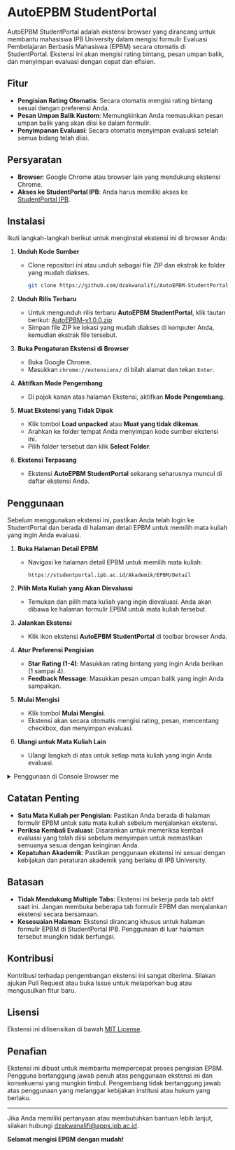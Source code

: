 # AutoEPBM StudentPortal

AutoEPBM StudentPortal adalah ekstensi browser yang dirancang untuk membantu mahasiswa IPB University dalam mengisi formulir Evaluasi Pembelajaran Berbasis Mahasiswa (EPBM) secara otomatis di StudentPortal. Ekstensi ini akan mengisi rating bintang, pesan umpan balik, dan menyimpan evaluasi dengan cepat dan efisien.

## Fitur

- **Pengisian Rating Otomatis**: Secara otomatis mengisi rating bintang sesuai dengan preferensi Anda.
- **Pesan Umpan Balik Kustom**: Memungkinkan Anda memasukkan pesan umpan balik yang akan diisi ke dalam formulir.
- **Penyimpanan Evaluasi**: Secara otomatis menyimpan evaluasi setelah semua bidang telah diisi.

## Persyaratan

- **Browser**: Google Chrome atau browser lain yang mendukung ekstensi Chrome.
- **Akses ke StudentPortal IPB**: Anda harus memiliki akses ke [StudentPortal IPB](https://studentportal.ipb.ac.id/Akademik/EPBM/Detail).

## Instalasi

Ikuti langkah-langkah berikut untuk menginstal ekstensi ini di browser Anda:

1. **Unduh Kode Sumber**

   - Clone repositori ini atau unduh sebagai file ZIP dan ekstrak ke folder yang mudah diakses.
     ```bash
     git clone https://github.com/dzakwanalifi/AutoEPBM-StudentPortal.git
     ```

2. **Unduh Rilis Terbaru**

   - Untuk mengunduh rilis terbaru **AutoEPBM StudentPortal**, klik tautan berikut: [AutoEPBM-v1.0.0.zip](https://github.com/dzakwanalifi/AutoEPBM-StudentPortal/releases/download/v1.0.0/AutoEPBM-v1.0.0.zip)
   - Simpan file ZIP ke lokasi yang mudah diakses di komputer Anda, kemudian ekstrak file tersebut.

3. **Buka Pengaturan Ekstensi di Browser**

   - Buka Google Chrome.
   - Masukkan `chrome://extensions/` di bilah alamat dan tekan `Enter`.

4. **Aktifkan Mode Pengembang**

   - Di pojok kanan atas halaman Ekstensi, aktifkan **Mode Pengembang**.

5. **Muat Ekstensi yang Tidak Dipak**

   - Klik tombol **Load unpacked** atau **Muat yang tidak dikemas**.
   - Arahkan ke folder tempat Anda menyimpan kode sumber ekstensi ini.
   - Pilih folder tersebut dan klik **Select Folder**.

6. **Ekstensi Terpasang**

   - Ekstensi **AutoEPBM StudentPortal** sekarang seharusnya muncul di daftar ekstensi Anda.

## Penggunaan

Sebelum menggunakan ekstensi ini, pastikan Anda telah login ke StudentPortal dan berada di halaman detail EPBM untuk memilih mata kuliah yang ingin Anda evaluasi.

1. **Buka Halaman Detail EPBM**

   - Navigasi ke halaman detail EPBM untuk memilih mata kuliah:
     ```
     https://studentportal.ipb.ac.id/Akademik/EPBM/Detail
     ```

2. **Pilih Mata Kuliah yang Akan Dievaluasi**

   - Temukan dan pilih mata kuliah yang ingin dievaluasi. Anda akan dibawa ke halaman formulir EPBM untuk mata kuliah tersebut.

3. **Jalankan Ekstensi**

   - Klik ikon ekstensi **AutoEPBM StudentPortal** di toolbar browser Anda.

4. **Atur Preferensi Pengisian**

   - **Star Rating (1-4)**: Masukkan rating bintang yang ingin Anda berikan (1 sampai 4).
   - **Feedback Message**: Masukkan pesan umpan balik yang ingin Anda sampaikan.

5. **Mulai Mengisi**

   - Klik tombol **Mulai Mengisi**.
   - Ekstensi akan secara otomatis mengisi rating, pesan, mencentang checkbox, dan menyimpan evaluasi.

6. **Ulangi untuk Mata Kuliah Lain**

   - Ulangi langkah di atas untuk setiap mata kuliah yang ingin Anda evaluasi.

<details>
  <summary>Penggunaan di Console Browser me</summary>
   
   ### Penggunaan di Console Browser

   Selain menggunakan ekstensi, Anda juga dapat menjalankan skrip ini secara langsung dari console browser untuk mengisi EPBM secara otomatis. Berikut adalah langkah-langkah penggunaannya:

   1. **Buka Halaman Formulir EPBM**

      - Buka halaman detail EPBM untuk mata kuliah yang akan dievaluasi:
      ```
      https://studentportal.ipb.ac.id/Akademik/EPBM/Detail
      ```

   2. **Buka Developer Tools (Console)**

      - Tekan `F12` atau `Ctrl+Shift+I` untuk membuka Developer Tools di browser Anda, lalu klik tab **Console**.

   3. **Aktifkan Opsi Allow Pasting**

      - Sebelum menempelkan kode, pastikan opsi **"Allow Pasting"** aktif di console browser. Ini bisa diaktifkan dengan klik kanan di area console dan memilih opsi tersebut, atau langsung menempelkan kode jika tidak ada larangan. Anda juga bisa cukup mengetikkan `allow pasting` di console dan tekan `Enter`.

   4. **Salin dan Tempel Kode di Console**

      - Salin blok kode berikut ini dan tempelkan di console browser:
      ```javascript
            (function fillEvaluationForm(starRating = 4, message = "Terima kasih atas ilmu dan pengajarannya") {
               console.log("Filling evaluation form...");

               const successMessage = document.querySelector('.card.bg-success.text-white');
               if (successMessage) {
                  console.log("Evaluation already completed. Stopping the process.");
                  return;
               }

               const nextButton = document.querySelector('button.btn.btn-primary');
               if (!nextButton) {
                  console.log("No action buttons found. Stopping the process.");
                  return;
               }

               if (nextButton.textContent.includes("Selanjutnya")) {
                  console.log("Found 'Selanjutnya' button, filling stars...");
                  fillStarsAndProceed(starRating, message);
               } else if (nextButton.textContent.includes("Simpan EPBM")) {
                  console.log("Found 'Simpan EPBM' button, checking form...");
                  fillFormAndSave(message);
               }

               function fillStarsAndProceed(starRating, message) {
                  const nextButton = document.querySelector('button.btn.btn-primary');
                  const ratingElements = document.querySelectorAll('output[role="slider"]');

                  if (ratingElements.length > 0) {
                        let allStarsFilled = true;

                        ratingElements.forEach(rating => {
                           const stars = rating.querySelectorAll('span.b-rating-star');
                           if (stars.length >= starRating) {
                              for (let i = 0; i < starRating; i++) {
                                    if (stars[i].classList.contains('b-rating-star-empty')) {
                                       stars[i].click();
                                       console.log(`Clicked star ${i + 1} for rating element.`);
                                    }
                              }
                           }
                        });

                        ratingElements.forEach(rating => {
                           const stars = rating.querySelectorAll('span.b-rating-star');
                           if (stars[stars.length - 1].classList.contains('b-rating-star-empty')) {
                              allStarsFilled = false;
                           }
                        });

                        if (allStarsFilled) {
                           console.log("All stars filled. Proceeding to the next step.");
                           nextButton.click();

                           setTimeout(() => {
                              console.log("Waiting for new page to load...");
                              fillEvaluationForm(starRating, message);
                           }, 1000);
                        } else {
                           console.log("Not all stars filled yet. Retrying...");
                           setTimeout(() => fillStarsAndProceed(starRating, message), 500);
                        }
                  } else {
                        console.log("No star ratings found. Filling the textarea directly.");
                        fillTextareaAndProceed(nextButton, message);
                  }
               }

               function fillTextareaAndProceed(nextButton, message) {
                  const textareas = document.querySelectorAll('textarea.form-control');
                  if (textareas.length > 0) {
                        textareas.forEach((textarea, index) => {
                           console.log(`Filling textarea ${index + 1}`);
                           textarea.value = message;
                           textarea.dispatchEvent(new Event('input', { bubbles: true }));
                        });
                        console.log("All textareas filled.");
                  } else {
                        console.log("No textarea found. Stopping the script.");
                        return;
                  }

                  nextButton.click();
                  console.log("Clicked 'Selanjutnya' button.");

                  setTimeout(() => {
                        console.log("Waiting for new page to load...");
                        fillEvaluationForm(starRating, message);
                  }, 1000);
               }

               function fillFormAndSave(message) {
                  const textareas = document.querySelectorAll('textarea.form-control');
                  const checkbox = document.querySelector('input[type="checkbox"].mr-3');

                  let isFormFilled = false;

                  if (textareas.length > 0) {
                        textareas.forEach((textarea, index) => {
                           if (textarea.value.trim() === "") {
                              console.log(`Filling textarea ${index + 1}`);
                              textarea.value = message;
                              textarea.dispatchEvent(new Event('input', { bubbles: true }));
                           }

                           if (textarea.value.trim() !== "") {
                              isFormFilled = true;
                           } else {
                              isFormFilled = false;
                           }
                        });
                  } else {
                        console.log("No textarea found. Cannot save.");
                        return;
                  }

                  if (isFormFilled) {
                        if (checkbox && !checkbox.checked) {
                           checkbox.click();
                           console.log("Checkbox checked.");
                        } else if (checkbox && checkbox.checked) {
                           console.log("Checkbox already checked.");
                        } else {
                           console.log("No checkbox found.");
                        }

                        if (checkbox && checkbox.checked) {
                           const saveButton = document.querySelector('button.btn.btn-primary');
                           if (saveButton && saveButton.textContent.includes("Simpan EPBM")) {
                              saveButton.click();
                              console.log("Clicked 'Simpan EPBM' button.");

                              setTimeout(() => {
                                    const successNotification = document.querySelector('.card.bg-success.text-white');
                                    if (successNotification) {
                                       console.log("Simpan EPBM successful. Stopping the process.");
                                       return;
                                    } else {
                                       console.log("No success notification found.");
                                    }
                              }, 1000);
                           } else {
                              console.log("No 'Simpan EPBM' button found.");
                           }
                        } else {
                           console.log("Checkbox is not checked. Cannot proceed to save.");
                        }
                  } else {
                        console.log("Form is not filled. Checkbox will not be checked.");
                  }
               }
            })(4, "Terima kasih atas ilmu dan pengajarannya");

      ```
      - Gantilah parameter `starRating` dan `message` sesuai keinginan Anda.

   5. **Tunggu Proses Berjalan**

      - Skrip akan mulai mengisi formulir EPBM secara otomatis, termasuk memilih rating bintang dan mengisi pesan umpan balik. Pastikan untuk memeriksa kembali formulir sebelum menyimpannya.

</details>

## Catatan Penting

- **Satu Mata Kuliah per Pengisian**: Pastikan Anda berada di halaman formulir EPBM untuk satu mata kuliah sebelum menjalankan ekstensi.
- **Periksa Kembali Evaluasi**: Disarankan untuk memeriksa kembali evaluasi yang telah diisi sebelum menyimpan untuk memastikan semuanya sesuai dengan keinginan Anda.
- **Kepatuhan Akademik**: Pastikan penggunaan ekstensi ini sesuai dengan kebijakan dan peraturan akademik yang berlaku di IPB University.

## Batasan

- **Tidak Mendukung Multiple Tabs**: Ekstensi ini bekerja pada tab aktif saat ini. Jangan membuka beberapa tab formulir EPBM dan menjalankan ekstensi secara bersamaan.
- **Kesesuaian Halaman**: Ekstensi dirancang khusus untuk halaman formulir EPBM di StudentPortal IPB. Penggunaan di luar halaman tersebut mungkin tidak berfungsi.

## Kontribusi

Kontribusi terhadap pengembangan ekstensi ini sangat diterima. Silakan ajukan Pull Request atau buka Issue untuk melaporkan bug atau mengusulkan fitur baru.

## Lisensi

Ekstensi ini dilisensikan di bawah [MIT License](LICENSE).

## Penafian

Ekstensi ini dibuat untuk membantu mempercepat proses pengisian EPBM. Pengguna bertanggung jawab penuh atas penggunaan ekstensi ini dan konsekuensi yang mungkin timbul. Pengembang tidak bertanggung jawab atas penggunaan yang melanggar kebijakan institusi atau hukum yang berlaku.

---

Jika Anda memiliki pertanyaan atau membutuhkan bantuan lebih lanjut, silakan hubungi [dzakwanalifi@apps.ipb.ac.id](mailto:dzakwanalifi@apps.ipb.ac.id).

**Selamat mengisi EPBM dengan mudah!**

